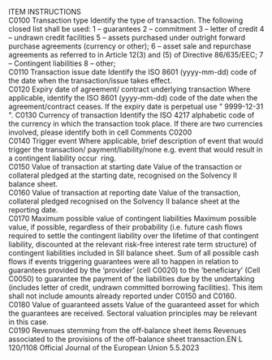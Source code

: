  
ITEM  INSTRUCTIONS  
C0100  Transaction type  Identify the type of transaction. The following closed list shall be used: 
1 – guarantees 
2 – commitment 
3 – letter of credit 
4 – undrawn credit facilities 
5 – assets purchased under outright forward purchase agreements (currency or 
other); 
6 – asset sale and repurchase agreements as referred to in Article 12(3) and (5) of 
Directive 86/635/EEC; 
7 – Contingent liabilities 
8 – other;  
C0110  Transaction issue date  Identify the ISO 8601 (yyyy-mm-dd) code of the date when the transaction/issue 
takes effect.  
C0120  Expiry date of agreement/ 
contract underlying transaction  Where applicable, identify the ISO 8601 (yyyy-mm-dd) code of the date when the 
agreement/contract ceases. If the expiry date is perpetual use  " 9999-12-31 ". 
C0130  Currency of transaction  Identify the ISO 4217 alphabetic code of the currency in which the transaction 
took place. If there are two currencies involved, please identify both in cell 
Comments C0200  
C0140  Trigger event  Where applicable, brief description of event that would trigger the transaction/ 
payment/liability/none e.g. event that would result in a contingent liability occur ­
ring.  
C0150  Value of transaction at starting 
date  Value of the transaction or collateral pledged at the starting date, recognised on 
the Solvency II balance sheet.  
C0160  Value of transaction at 
reporting date  Value of the transaction, collateral pledged recognised on the Solvency II balance 
sheet at the reporting date.  
C0170  Maximum possible value of 
contingent liabilities  Maximum possible value, if possible, regardless of their probability (i.e. future cash 
flows required to settle the contingent liability over the lifetime of that contingent 
liability, discounted at the relevant risk-free interest rate term structure) of 
contingent liabilities included in SII balance sheet. Sum of all possible cash 
flows if events triggering guarantees were all to happen in relation to guarantees 
provided by the ‘provider’ (cell C0020) to the ‘beneficiary’ (Cell C0050) to 
guarantee the payment of the liabilities due by the undertaking (includes letter 
of credit, undrawn committed borrowing facilities). This item shall not include 
amounts already reported under C0150 and C0160.  
C0180  Value of guaranteed assets  Value of the guaranteed asset for which the guarantees are received. 
Sectoral valuation principles may be relevant in this case.  
C0190  Revenues stemming from the 
off-balance sheet items  Revenues associated to the provisions of the off-balance sheet transaction.EN  L 120/1108 Official Journal of the European Union 5.5.2023